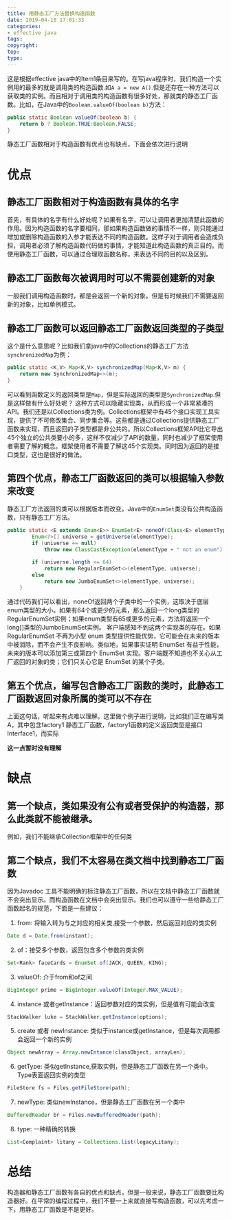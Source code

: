 ```yaml
---
title: 用静态工厂方法替换构造函数
date: 2019-04-10 17:01:33
categories:
- effective java
tags:
copyright:
top:
type:
---
```

这是根据effective java中的Item1条目来写的。在写java程序时，我们构造一个实例用的最多的就是调用类的构造函数.如`A a = new A()`.但是还存在一种方法可以获取类的实例。而且相对于调用类的构造函数有很多好处，那就类的静态工厂函数。比如，在Java中的`Boolean.valueOf(boolean b)`方法：
```java
public static Boolean valueOf(boolean b) {
    return b ? Boolean.TRUE:Boolean.FALSE;  
}
```
静态工厂函数相对于构造函数有优点也有缺点，下面会依次进行说明

# 优点
## 静态工厂函数相对于构造函数有具体的名字
首先，有具体的名字有什么好处呢？如果有名字，可以让调用者更加清楚此函数的作用。因为构造函数的名字要相同，那如果构造函数做的事情不一样，则只能通过增加或删除构造函数的入参才能表达不同的构造函数。这样子对于调用者会造成负担，调用者必须了解构造函数代码做的事情，才能知道此构造函数的真正目的。而使用静态工厂函数，可以通过合理取函数名称，来表达不同的目的以及区别。

## 静态工厂函数每次被调用时可以不需要创建新的对象
一般我们调用构造函数时，都是会返回一个新的对象。但是有时候我们不需要返回新的对象，比如单例模式。

## 静态工厂函数可以返回静态工厂函数返回类型的子类型
这个是什么意思呢？比如我们拿java中的Collections的静态工厂方法`synchronizedMap`为例：
```java
public static <K,V> Map<K,V> synchronizedMap(Map<K,V> m) {
    return new SynchronizedMap<>(m);
}
```
可以看到函数定义的返回类型是`Map`，但是实际返回的类型是`SynchronizedMap`.但是这样做有什么好处呢？
这种方式可以隐藏实现类，从而形成一个非常紧凑的API。我们还是以Collections类为例。Collections框架中有45个接口实现工具实现，提供了不可修改集合、同步集合等。这些都是通过Collections提供静态工厂函数来实现，而且返回的子类型都是非公共的。所以Collections框架API比它导出45个独立的公共类要小的多，这样不仅减少了API的数量，同时也减少了框架使用者需要了解的概念。框架使用者不需要了解这45个实现类。同时因为返回的是接口类型，这也是很好的做法。

## 第四个优点，静态工厂函数返回的类可以根据输入参数来改变
静态工厂方法返回的类可以根据版本而改变。Java中的`EnumSet`类没有公共构造函数，只有静态工厂方法。
```java
public static <E extends Enum<E>> EnumSet<E> noneOf(Class<E> elementType) {
        Enum<?>[] universe = getUniverse(elementType);
        if (universe == null)
            throw new ClassCastException(elementType + " not an enum");

        if (universe.length <= 64)
            return new RegularEnumSet<>(elementType, universe);
        else
            return new JumboEnumSet<>(elementType, universe);
    }
```
通过代码我们可以看出，noneOf返回两个子类中的一个实例，这取决于底层enum类型的大小。如果有64个或更少的元素，那么返回一个long类型的RegularEnumSet实例；如果enum类型有65或更多的元素，方法将返回一个long[]类型的JumboEnumSet实例。
客户端感知不到这两个实现类的存在。如果 RegularEnumSet 不再为小型 enum 类型提供性能优势，它可能会在未来的版本中被消除，而不会产生不良影响。类似地，如果事实证明 EnumSet 有益于性能，未来的版本可以添加第三或第四个 EnumSet 实现。客户端既不知道也不关心从工厂返回的对象的类；它们只关心它是 EnumSet 的某个子类。

## 第五个优点，编写包含静态工厂函数的类时，此静态工厂函数返回对象所属的类可以不存在
上面这句话，听起来有点难以理解。这里做个例子进行说明，比如我们正在编写类A，其中包含factory1 静态工厂函数，factory1函数的定义返回类型是接口 Interface1，而实际

**这一点暂时没有理解**

# 缺点

## 第一个缺点，类如果没有公有或者受保护的构造器，那么此类就不能被继承。
例如，我们不能继承Collection框架中的任何类

## 第二个缺点，我们不太容易在类文档中找到静态工厂函数
因为Javadoc 工具不能明确的标注静态工厂函数，所以在文档中静态工厂函数就不会突出显示。而构造函数在文档中会突出显示。我们也可以遵守一些给静态工厂函数起名的规范，下面是一些建议：
1. from: 将输入转为与之对应的相关类,接受一个参数，然后返回对应的类实例
```java
Date d = Date.from(instant);
```
2. of：接受多个参数，返回包含多个参数的类实例
```java
Set<Rank> faceCards = EnumSet.of(JACK, QUEEN, KING);
```
3. valueOf: 介于from和of之间
```java
BigInteger prime = BigInteger.valueOf(Integer.MAX_VALUE);
```
4. instance 或者getInstance：返回参数对应的类实例，但是值有可能会改变
```java
StackWalker luke = StackWalker.getInstance(options);
```
5. create 或者 newInstance: 类似于instance或getInstance，但是每次调用都会返回一个新的实例
```java
Object newArray = Array.newIntance(classObject, arrayLen);
```
6. getType: 类似getInstance,获取实例，但是静态工厂函数在另一个类中。Type表面返回实例的类型
```java
FileStore fs = Files.getFileStore(path);
```
7. newType: 类似newInstance，但是静态工厂函数在另一个类中
```java
BufferedReader br = Files.newBufferedReader(path);
```
8. type: 一种精确的转换
```java
List<Complaint> litany = Collections.list(legacyLitany);
```

# 总结
构造器和静态工厂函数有各自的优点和缺点，但是一般来说，静态工厂函数要比构造器好。在平常的编程过程中，我们不要一上来就直接写构造函数，可以先考虑一下，用静态工厂函数是不是更好。